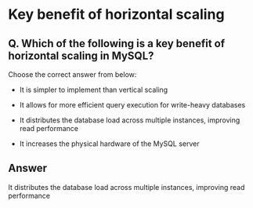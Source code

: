 # Key benefit of horizontal scaling

## Q. Which of the following is a key benefit of horizontal scaling in MySQL?

Choose the correct answer from below:

  - It is simpler to implement than vertical scaling

  - It allows for more efficient query execution for write-heavy databases

  - It distributes the database load across multiple instances, improving read performance

  - It increases the physical hardware of the MySQL server


## Answer
It distributes the database load across multiple instances, improving read performance
